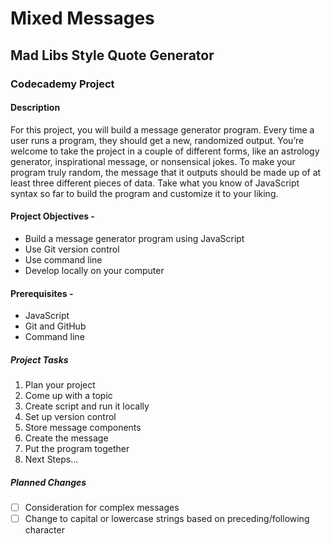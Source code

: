 # Mixed Messages

## Mad Libs Style Quote Generator

### Codecademy Project

#### Description

For this project, you will build a message generator program. Every time a user runs a program, they should get a new, randomized output. You’re welcome to take the project in a couple of different forms, like an astrology generator, inspirational message, or nonsensical jokes. To make your program truly random, the message that it outputs should be made up of at least three different pieces of data. Take what you know of JavaScript syntax so far to build the program and customize it to your liking.

#### Project Objectives -

- Build a message generator program using JavaScript
- Use Git version control
- Use command line
- Develop locally on your computer

#### Prerequisites -

- JavaScript
- Git and GitHub
- Command line

##### Project Tasks

1. Plan your project
2. Come up with a topic
3. Create script and run it locally
4. Set up version control
5. Store message components
6. Create the message
7. Put the program together
8. Next Steps...

##### Planned Changes

- [ ] Consideration for complex messages
- [ ] Change to capital or lowercase strings based on preceding/following character

